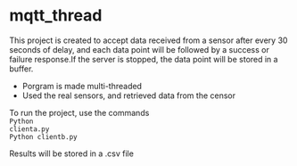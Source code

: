 # mqtt_thread
This project is created to accept data received from a sensor after every 30 seconds of delay, and each data point will be followed by a success or failure response.If the server is stopped, the data point will be stored in a buffer.

<ul>
  <li>Porgram is made multi-threaded</li>
  <li>Used the real sensors, and retrieved data from the censor</li>
</ul>

To run the project, use the commands <br>
<code>Python clienta.py</code> <br>
<code>Python clientb.py</code> <br>

Results will be stored in a .csv file
